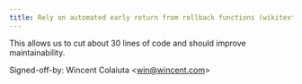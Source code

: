 ```yaml
---
title: Rely on automated early return from rollback functions (wikitext, 1dacef0)
---
```


This allows us to cut about 30 lines of code and should improve maintainability.

Signed-off-by: Wincent Colaiuta &lt;win@wincent.com&gt;
